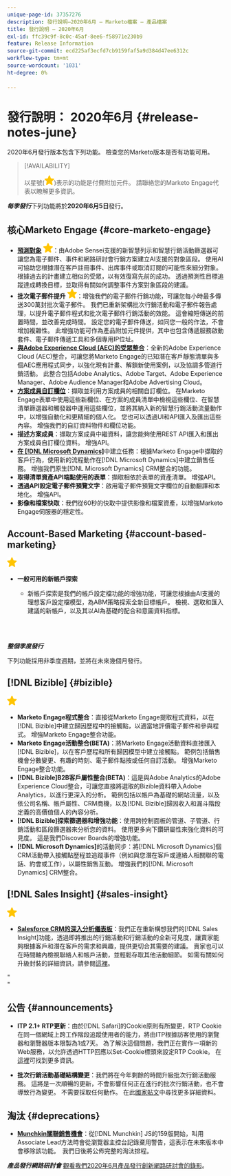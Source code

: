 ```yaml
---
unique-page-id: 37357276
description: 發行說明–2020年6月 — Marketo檔案 — 產品檔案
title: 發行說明 — 2020年6月
exl-id: ffc39c9f-8c0c-45af-8ee6-f58971e230b9
feature: Release Information
source-git-commit: ecd225af3ecfd7cb9159faf5a9d384d47ee6312c
workflow-type: tm+mt
source-wordcount: '1031'
ht-degree: 0%

---
```


# 發行說明： 2020年6月 {#release-notes-june}

2020年6月發行版本包含下列功能。 檢查您的Marketo版本是否有功能可用。

>[!AVAILABILITY]
>
>以星號(![](assets/yellow-star.png))表示的功能是付費附加元件。 請聯絡您的Marketo Engage代表以瞭解更多資訊。

**_每季發行_**&#x200B;下列功能將於&#x200B;**2020年6月5日**&#x200B;發行。

## 核心Marketo Engage {#core-marketo-engage}

* **[預測對象](https://experienceleague.adobe.com/docs/marketo/sky/predictive-audiences/getting-started-with-predictive-audiences.html?lang=zh-Hant#predictive-audiences)** ![(star)](assets/yellow-star.png)：由Adobe Sensei支援的新智慧列示和智慧行銷活動篩選器可讓您為電子郵件、事件和網路研討會行銷方案建立AI支援的對象區段。 使用AI可協助您根據潛在客戶註冊事件、出席事件或取消訂閱的可能性來細分對象。 根據過去的計畫建立相似的受眾，以有效復寫先前的成功。 透過預測性目標追蹤達成轉換目標，並取得有關如何調整事件方案對象區段的建議。
* **批次電子郵件提升** ![(star)](assets/yellow-star.png)：增強我們的電子郵件行銷功能，可讓您每小時最多傳送300萬封批次電子郵件。 我們已重新架構批次行銷活動和電子郵件報告處理，以提升電子郵件程式和批次電子郵件行銷活動的效能。 這會縮短傳送的前置時間，並改善完成時間。 設定您的電子郵件傳送，如同您一般的作法，不會增加複雜性。 此增強功能可作為產品附加元件提供，其中也包含傳遞服務啟動套件、電子郵件傳遞工具和多個專用IP位址。
* **[與Adobe Experience Cloud (AEC)的受眾整合](/help/marketo/product-docs/core-marketo-concepts/smart-lists-and-static-lists/static-lists/send-a-list-to-adobe-experience-cloud.md)**：全新的Adobe Experience Cloud (AEC)整合，可讓您將Marketo Engage的已知潛在客戶靜態清單與多個AEC應用程式同步，以強化現有計畫、解鎖新使用案例，以及協調多管道行銷活動。 此整合包括Adobe Analytics、Adobe Target、Adobe Experience Manager、Adobe Audience Manager和Adobe Advertising Cloud。
* **[方案成員自訂欄位](/help/marketo/product-docs/core-marketo-concepts/programs/working-with-programs/program-member-custom-fields.md)**：擷取並利用方案成員的相關自訂欄位。 在Marketo Engage表單中使用這些新欄位、在方案的成員清單中檢視這些欄位、在智慧清單篩選器和觸發器中運用這些欄位，並將其納入新的智慧行銷活動流量動作中，以增強自動化和更精細的個人化。 您也可以透過UI和API匯入及匯出這些內容。 增強我們的自訂資料物件和欄位功能。
* **描述方案成員**：擷取方案成員中繼資料，讓您能夠使用REST API匯入和匯出方案成員自訂欄位資料。 增強API。
* **[在 [!DNL Microsoft Dynamics]](/help/marketo/product-docs/core-marketo-concepts/smart-campaigns/microsoft-dynamics-flow-actions/create-task-in-microsoft.md)**&#x200B;中建立任務：根據Marketo Engage中擷取的客戶行為，使用新的流程動作在[!DNL Microsoft Dynamics]中建立銷售任務。 增強我們原生[!DNL Microsoft Dynamics] CRM整合的功能。
* **取得清單資產API端點使用的表單**：擷取相依於表單的資產清單。 增強API。
* **透過API設定電子郵件預覽文字**：啟用電子郵件預覽文字欄位的自動翻譯和本地化。 增強API。
* **影像和檔案快取**：我們從60秒的快取中提供影像和檔案資產，以增強Marketo Engage伺服器的穩定性。

## Account-Based Marketing {#account-based-marketing}

![（星形）](assets/yellow-star.png)

* **一般可用的新帳戶探索**

   * 新帳戶探索是我們的帳戶設定檔功能的增強功能，可讓您根據由AI支援的理想客戶設定檔模型，為ABM策略探索全新目標帳戶。 檢視、選取和匯入建議的新帳戶，以及其以AI為基礎的配合和意圖資料指標。

<br> 

**_整個季度發行_**

下列功能採用非季度週期，並將在未來幾個月發行。

## [!DNL Bizible] {#bizible}

![（星形）](assets/yellow-star.png)

* **Marketo Engage程式整合**：直接從Marketo Engage提取程式資料，以在[!DNL Bizible]中建立歸因歷程中的接觸點，以適當地評價電子郵件和參與程式。 增強Marketo Engage整合功能。
* **Marketo Engage活動整合(BETA)**：將Marketo Engage活動資料直接匯入[!DNL Bizible]，以在客戶歷程和所有歸因模型中建立接觸點。 範例包括銷售機會分數變更、有趣的時刻、電子郵件點按或任何自訂活動。 增強Marketo Engage整合功能。
* **[!DNL Bizible]B2B客戶屬性整合(BETA)**：這是與Adobe Analytics的Adobe Experience Cloud整合，可讓您直接將選取的Bizible資料帶入Adobe Analytics，以進行更深入的分析。 範例包括以帳戶為基礎的網站流量，以及依公司名稱、帳戶屬性、CRM商機，以及[!DNL Bizible]歸因收入和漏斗階段定義的高價值個人的內容分析。
* **[!DNL Bizible]探索篩選器和增強功能**：使用跨控制面板的管道、子管道、行銷活動和區段篩選器來分析您的資料。 使用更多向下鑽研屬性來強化資料的可見度。 這是我們Discover Boards的增強功能。
* **[!DNL Microsoft Dynamics]**&#x200B;的活動同步：將[!DNL Microsoft Dynamics]個CRM活動帶入接觸點歷程並追蹤事件（例如與您潛在客戶或連絡人相關聯的電話、約會或工作），以屬性銷售互動。 增強我們的[!DNL Microsoft Dynamics] CRM整合。

## [!DNL Sales Insight] {#sales-insight}

![（星形）](assets/yellow-star.png)

* **[Salesforce CRM的深入分析儀表板](/help/marketo/product-docs/marketo-sales-insight/msi-for-salesforce/features/insights-dashboard-feature-overview.md)**：我們正在重新構想我們的[!DNL Sales Insight]功能，透過即將推出的行銷活動和行銷活動的全新可見度，讓賣家能夠根據客戶和潛在客戶的需求和興趣，提供更切合其需要的建議。 賣家也可以在時間軸內檢視聯絡人和帳戶活動，並輕鬆存取其他活動細節。 如需有關如何升級封裝的詳細資訊，請參閱[這裡](/help/marketo/product-docs/marketo-sales-insight/msi-for-salesforce/configuration/configuration-for-existing-customers.md)。

&quot;<br>&quot;

## 公告 {#announcements}

* **ITP 2.1+ RTP更新**：由於[!DNL Safari]的Cookie原則有所變更，RTP Cookie在同一個網域上跨工作階段追蹤使用者的能力，將由ITP根據訪客使用的瀏覽器和瀏覽器版本限製為1或7天。 為了解決這個問題，我們正在實作一項新的Web服務，以允許透過HTTP回應以Set-Cookie標頭來設定RTP Cookie。 在[這裡](https://nation.marketo.com/t5/Knowledgebase/Browser-Cookie-Updates-How-Marketo-RTP-Is-Affected/ta-p/299603)可找到更多資訊。

* **批次行銷活動基礎結構變更**：我們將在今年剩餘的時間升級批次行銷活動服務。 這將是一次順暢的更新，不會影響任何正在進行的批次行銷活動，也不會導致行為變更。 不需要採取任何動作。 在此[國家貼文](https://nation.marketo.com/t5/Product-Documents/Batch-Campaign-Processing-Infrastructure-Update/ta-p/301374)中尋找更多詳細資料。

## 淘汰 {#deprecations}

* **[Munchkin關聯銷售機會](https://developers.marketo.com/blog/deprecation-of-munchkin-associate-lead-method/)**：從[!DNL Munchkin] JS的159版開始，叫用Associate Lead方法時會從瀏覽器主控台記錄棄用警告，這表示在未來版本中會移除該功能。  我們日後將公佈完整的淘汰排程。

**_產品發行網路研討會_** [觀看我們2020年6月產品發行創新網路研討會的錄影](https://engage.marketo.com/June-Release-2020-On-Demand.html)。
